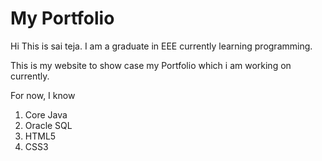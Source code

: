 # My Portfolio

Hi This is sai teja. I am a graduate in EEE currently learning programming.

This is my website to show case my Portfolio which i am working on currently.

For now, I know
1. Core Java
2. Oracle SQL
3. HTML5
4. CSS3
